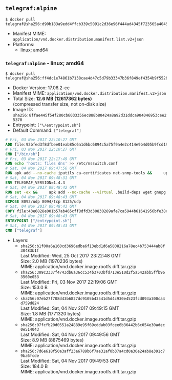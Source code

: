 ## `telegraf:alpine`

```console
$ docker pull telegraf@sha256:d90b183a9edd4ffcb339c5091c2d36e96f444ad4345f723565a4045491f8f208
```

-	Manifest MIME: `application/vnd.docker.distribution.manifest.list.v2+json`
-	Platforms:
	-	linux; amd64

### `telegraf:alpine` - linux; amd64

```console
$ docker pull telegraf@sha256:ff4dc1e74861b7138cae4d47c5d79b33347b36f849ef4354b9f552ba5e1ca070
```

-	Docker Version: 17.06.2-ce
-	Manifest MIME: `application/vnd.docker.distribution.manifest.v2+json`
-	Total Size: **12.6 MB (12617362 bytes)**  
	(compressed transfer size, not on-disk size)
-	Image ID: `sha256:8ffae445f54f280cb6033356ec888b80424a8a92d31ddca904046953cee25370`
-	Entrypoint: `["\/entrypoint.sh"]`
-	Default Command: `["telegraf"]`

```dockerfile
# Fri, 03 Nov 2017 22:10:27 GMT
ADD file:92bfed3f8dfbee01eab85c6a1d6bc6894c5a75f9a4e2c414e9b4d05b9fcd19d0 in / 
# Fri, 03 Nov 2017 22:10:27 GMT
CMD ["/bin/sh"]
# Fri, 03 Nov 2017 22:17:49 GMT
RUN echo 'hosts: files dns' >> /etc/nsswitch.conf
# Sat, 04 Nov 2017 09:47:56 GMT
RUN apk add --no-cache iputils ca-certificates net-snmp-tools &&     update-ca-certificates
# Sat, 04 Nov 2017 09:48:31 GMT
ENV TELEGRAF_VERSION=1.4.3
# Sat, 04 Nov 2017 09:48:42 GMT
RUN set -ex &&     apk add --no-cache --virtual .build-deps wget gnupg tar &&     for key in         05CE15085FC09D18E99EFB22684A14CF2582E0C5 ;     do         gpg --keyserver ha.pool.sks-keyservers.net --recv-keys "$key" ||         gpg --keyserver pgp.mit.edu --recv-keys "$key" ||         gpg --keyserver keyserver.pgp.com --recv-keys "$key" ;     done &&     wget -q https://dl.influxdata.com/telegraf/releases/telegraf-${TELEGRAF_VERSION}-static_linux_amd64.tar.gz.asc &&     wget -q https://dl.influxdata.com/telegraf/releases/telegraf-${TELEGRAF_VERSION}-static_linux_amd64.tar.gz &&     gpg --batch --verify telegraf-${TELEGRAF_VERSION}-static_linux_amd64.tar.gz.asc telegraf-${TELEGRAF_VERSION}-static_linux_amd64.tar.gz &&     mkdir -p /usr/src /etc/telegraf &&     tar -C /usr/src -xzf telegraf-${TELEGRAF_VERSION}-static_linux_amd64.tar.gz &&     mv /usr/src/telegraf*/telegraf.conf /etc/telegraf/ &&     chmod +x /usr/src/telegraf*/* &&     cp -a /usr/src/telegraf*/* /usr/bin/ &&     rm -rf *.tar.gz* /usr/src /root/.gnupg &&     apk del .build-deps
# Sat, 04 Nov 2017 09:48:43 GMT
EXPOSE 8092/udp 8094/tcp 8125/udp
# Sat, 04 Nov 2017 09:48:43 GMT
COPY file:43e6828e001b57ab465cff8dfd3d30830289afe7ca5944b61641956bfe38cd1c in /entrypoint.sh 
# Sat, 04 Nov 2017 09:48:43 GMT
ENTRYPOINT ["/entrypoint.sh"]
# Sat, 04 Nov 2017 09:48:43 GMT
CMD ["telegraf"]
```

-	Layers:
	-	`sha256:b1f00a6a160cd3696edba6f13ebd1d6a5808216a78ec4b753444ab8f30483b1f`  
		Last Modified: Wed, 25 Oct 2017 23:22:48 GMT  
		Size: 2.0 MB (1970236 bytes)  
		MIME: application/vnd.docker.image.rootfs.diff.tar.gzip
	-	`sha256:309c3337f4743db6a36cc534b3703bfd713e510d2f5a542abb5ffb963560e053`  
		Last Modified: Fri, 03 Nov 2017 22:19:06 GMT  
		Size: 153.0 B  
		MIME: application/vnd.docker.image.rootfs.diff.tar.gzip
	-	`sha256:07eb27f708d43b6827dc9105b43541d5d4c930e4523fcd093a300ca4d759d824`  
		Last Modified: Sat, 04 Nov 2017 09:49:15 GMT  
		Size: 1.8 MB (1771320 bytes)  
		MIME: application/vnd.docker.image.rootfs.diff.tar.gzip
	-	`sha256:07fcfb20d0551a24889e95f69cddab03fcee6b36442b6c054e30adec0e514043`  
		Last Modified: Sat, 04 Nov 2017 09:49:56 GMT  
		Size: 8.9 MB (8875469 bytes)  
		MIME: application/vnd.docker.image.rootfs.diff.tar.gzip
	-	`sha256:7d6e618f50a3aff23a6789b6f7ae31af0b37a4cd0a30e24ab8e391c79ba6fcde`  
		Last Modified: Sat, 04 Nov 2017 09:49:53 GMT  
		Size: 184.0 B  
		MIME: application/vnd.docker.image.rootfs.diff.tar.gzip
